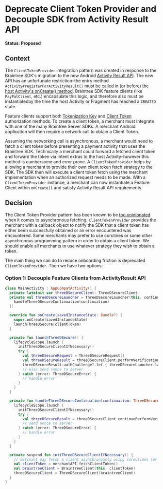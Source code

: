 # Deprecate Client Token Provider and Decouple SDK from Activity Result API

**Status: Proposed**

## Context

The `ClientTokenProvider` integration pattern was created in response to the Braintree SDK's migration to the new Android [Activity Result API](https://developer.android.com/training/basics/intents/result). The new API has an unfortunate restriction–the entry method `Activity#registerForActivityResult()` must be called in (or before) [the host Activity's onCreate() method](https://stackoverflow.com/a/63883427). Braintree SDK feature clients (like `PayPalClient`, etc.) encapsulate this logic, and therefore also must be instantiatedby the time the host Activity or Fragment has reached a `CREATED` state. 

Feature clients support both [Tokenization Key](https://developer.paypal.com/braintree/docs/guides/authorization/tokenization-key) and [Client Token](https://developer.paypal.com/braintree/docs/guides/authorization/client-token) authorization methods. To create a client token, a merchant must integrate with one of the many Braintree Server SDKs. A merchant Android application will then require a network call to obtain a Client Token.

Assuming the networking call is asynchronous, a merchant would need to fetch a client token before presenting a payment activity that uses the Braintree SDK. Technically a merchant could forward a fetched client token and forward the token via Intent extras to the host Activity–however this method is cumbersome and error prone. A `ClientTokenProvider` helps by allowing a merchant to provide their own client token fetch strategy to the SDK. The SDK then will execute a client token fetch using the merchant implementation when an authorized request needs to be made. With a `ClientTokenProvider` instance, a merchant can now instantiate a Feature Client within `onCreate()` and satisfy Activity Result API requirements. 

## Decision

The Client Token Provider pattern has been known to be [too opinionated](https://github.com/braintree/braintree_android/discussions/496) when it comes to asynchronous fetching. `ClientTokenProvider` provides the merchant with a callback object to notify the SDK that a client token has either been successfully obtained or an error encountered was encountered. Some merchants may prefer to use corutines or some other asynchronous programming pattern in order to obtain a client token. We should enable all merchants to use whatever strategy they wish to obtain a token.

The main thing we can do to reduce onboarding friction is deprecated `ClientTokenProvider`. Then we have two options:

### Option 1: Decouple Feature Clients from ActivityResult API

```kotlin
class MainActivity : AppCompatActivity() {
  private lateinit var threeDSecureClient: ThreeDSecureClient
  private val threeDSecureLauncher = ThreeDSecureLauncher(this, continuation -> {
    handleThreeDSecureContinuation(continuation)
  })

  override fun onCreate(savedInstanceState: Bundle?) {
    super.onCreate(savedInstanceState)
    launchThreeDSecure(clientToken)
  }

  private fun launchThreeDSecure() {
    lifecycleScope.launch {
      initThreeDSecureClientIfNecessary()
      try {
        val threeDSecureRequest = ThreeDSecureRequest()
        val threeDSecureResult = threeDSecureClient.performVerification(threeDSecureRequest)
        threeDSecureResult.authChallenge?.let { threeDSecureLauncher.launch(it) }
        // else send nonce to server
      } catch (error: ThreeDSecureError) {
        // handle error
      }
    }
  }

  private fun handleThreeDSecureContinuation(continuation: ThreeDSecureContinuation) {
    lifecycleScope.launch {
      initThreeDSecureClientIfNecessary()
      try {
        val threeDSecureResult = threeDSecureClient.continuePerformVerification(continuation)
        // send nonce to server
      } catch (error: ThreeDSecureError) {
        // handle error
      }
    }
  }

  private suspend fun initThreeDSecureClientIfNecessary() {
    // merchant may fetch a client asynchronously using coroutines (or any other method)
    val clientToken = merchantAPI.fetchClientToken()
    val braintreeClient = BraintreeClient(this, clientToken)
    threeDSecureClient = ThreeDSecureClient(braintreeClient)
  }
}
```
